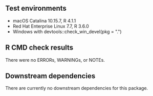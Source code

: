 ## Test environments
* macOS Catalina 10.15.7, R 4.1.1
* Red Hat Enterprise Linux 7.7, R 3.6.0
* Windows with devtools::check_win_devel(pkg = ".")

## R CMD check results
There were no ERRORs, WARNINGs, or NOTEs.

## Downstream dependencies
There are currently no downstream dependencies for this package.
